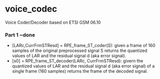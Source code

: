 # voice_codec
Voice Coder/Decoder based on ETSI GSM 06.10

### Part 1 ~done
- [LARc,CurrFrmSTResd] = RPE_frame_ST_coder(S): given a frame of 160 samples of the original preprocessed signal S returns the quantized values of LAR and the residual signal d (aka error signal). 
- [s0] = RPE_frame_ST_decoder(LARc, CurrFrmSTResd): givern the quantized values of LAR and the residual signal d (aka error signal) of a single frame (160 samples) returns the frame of the decoded signal. 
